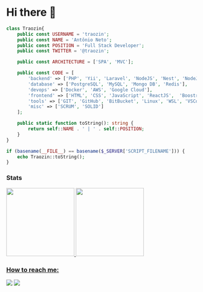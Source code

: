 # Hi there 👋

```php
class Traozin{
    public const USERNAME = 'traozin';
    public const NAME = 'Antônio Neto';
    public const POSITION = 'Full Stack Developer';
    public const TWITTER = '@traozin';

    public const ARCHITECTURE = ['SPA', 'MVC'];

    public const CODE = [
        'backend' => ['PHP', 'Yii', 'Laravel', 'NodeJS', 'Nest', 'NodeJS'],
        'database' => ['PostgreSQL', 'MySQL', 'Mongo DB', 'Redis'],
        'devops' => ['Docker', 'AWS', 'Google Cloud'],
        'frontend' => ['HTML', 'CSS', 'JavaScript', 'ReactJS',  'Boostrap'],
        'tools' => ['GIT', 'GitHub', 'BitBucket', 'Linux', 'WSL', 'VSCode'],
        'misc' => ['SCRUM', 'SOLID']
    ];

    public static function toString(): string {
        return self::NAME . ' | ' . self::POSITION;
    }
}

if (basename(__FILE__) == basename($_SERVER['SCRIPT_FILENAME'])) {
    echo Traozin::toString();
}
```

### Stats

<a href="https://github.com/traozin">
  <img height="180em" src="https://github-readme-stats.vercel.app/api?username=traozin&show_icons=true&theme=dark&count_private=true"/>
  <img height="180em" src="https://github-readme-stats.vercel.app/api/top-langs/?username=traozin&layout=compact&langs_count=6&theme=dark"/>

<div>  
  <h3>How to reach me:</h3>

  <a href ="mailto:acm.neto1999@gmail.com"><img src="https://img.shields.io/badge/-Gmail-%23333?style=for-the-badge&logo=gmail&logoColor=white" target="_blank"></a>
  <a href="https://www.linkedin.com/in/acmneto/" target="_blank"><img src="https://img.shields.io/badge/-LinkedIn-%230077B5?style=for-the-badge&logo=linkedin&logoColor=white" target="_blank"></a>  
</div>
